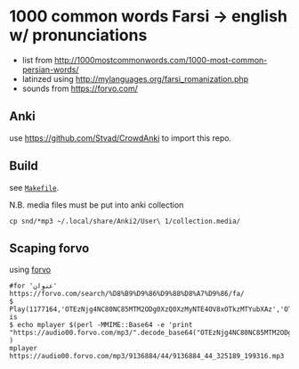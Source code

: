 # 1000 common words Farsi -> english w/ pronunciations
  * list from http://1000mostcommonwords.com/1000-most-common-persian-words/
  * latinzed using http://mylanguages.org/farsi_romanization.php
  * sounds from https://forvo.com/
## Anki
use https://github.com/Stvad/CrowdAnki to import this repo.

## Build
 see [`Makefile`](./Makefile). 

N.B. media files must be put into anki collection
```
cp snd/*mp3 ~/.local/share/Anki2/User\ 1/collection.media/
```
## Scaping forvo
using [forvo](forvo.com)
```
#for 'عنوان'
https://forvo.com/search/%D8%B9%D9%86%D9%88%D8%A7%D9%86/fa/
$ Play(1177164,'OTEzNjg4NC80NC85MTM2ODg0XzQ0XzMyNTE4OV8xOTkzMTYubXAz','OTEzNjg4NC80NC85MTM2ODg0XzQ0XzMyNTE4OV8xOTkzMTYub2dn',false,'ai82L2o2XzkxMzY4ODRfNDRfMzI1MTg5XzE5OTMxNi5tcDM=','ai82L2o2XzkxMzY4ODRfNDRfMzI1MTg5XzE5OTMxNi5vZ2c=','h')
is 
$ echo mplayer $(perl -MMIME::Base64 -e 'print "https://audio00.forvo.com/mp3/".decode_base64("OTEzNjg4NC80NC85MTM2ODg0XzQ0XzMyNTE4OV8xOTkzMTYubXAz")' )
mplayer https://audio00.forvo.com/mp3/9136884/44/9136884_44_325189_199316.mp3

```
